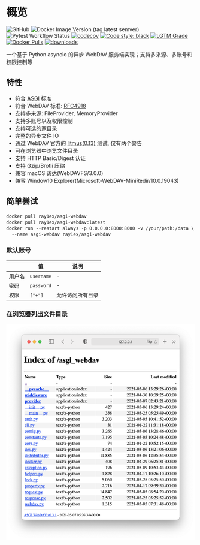 # 概览

![GitHub](https://img.shields.io/github/license/rexzhang/asgi-webdav)
![Docker Image Version (tag latest semver)](https://img.shields.io/docker/v/ray1ex/asgi-webdav/latest)
![Pytest Workflow Status](https://github.com/rexzhang/asgi-webdav/actions/workflows/check-pytest.yml/badge.svg)
[![codecov](https://codecov.io/gh/rexzhang/asgi-webdav/branch/main/graph/badge.svg?token=6D961MCCWN)](https://codecov.io/gh/rexzhang/asgi-webdav)
[![Code style: black](https://img.shields.io/badge/code%20style-black-000000.svg)](https://github.com/psf/black)
[![LGTM Grade](https://img.shields.io/lgtm/grade/python/github/rexzhang/asgi-webdav)](https://lgtm.com/projects/g/rexzhang/asgi-webdav)
[![Docker Pulls](https://img.shields.io/docker/pulls/ray1ex/asgi-webdav)](https://hub.docker.com/r/ray1ex/asgi-webdav)
[![downloads](https://img.shields.io/github/downloads/rexzhang/asgi-webdav/total)](https://github.com/rexzhang/asgi-webdav/releases)

一个基于 Python asyncio 的异步 WebDAV 服务端实现；支持多来源、多账号和权限控制等

## 特性

- 符合 [ASGI](https://asgi.readthedocs.io) 标准
- 符合 WebDAV 标准: [RFC4918](https://www.ietf.org/rfc/rfc4918.txt)
- 支持多来源: FileProvider, MemoryProvider
- 支持多账号以及权限控制
- 支持可选的家目录
- 完整的异步文件 IO
- 通过 WebDAV 官方的 [litmus(0.13)](http://www.webdav.org/neon/litmus) 测试, 仅有两个警告
- 可在浏览器中浏览文件目录
- 支持 HTTP Basic/Digest 认证
- 支持 Gzip/Brotli 压缩
- 兼容 macOS 访达(WebDAVFS/3.0.0)
- 兼容 Window10 Explorer(Microsoft-WebDAV-MiniRedir/10.0.19043)

## 简单尝试

```shell
docker pull ray1ex/asgi-webdav
docker pull ray1ex/asgi-webdav:latest
docker run --restart always -p 0.0.0.0:8000:8000 -v /your/path:/data \
  --name asgi-webdav ray1ex/asgi-webdav
```

### 默认账号

|     | 值          | 说明       |
|-----|------------|----------|
| 用户名 | `username` | -        |
| 密码  | `password` | -        |
| 权限  | `["+"]`    | 允许访问所有目录 |

### 在浏览器列出文件目录

![](web-dir-browser-screenshot.png)
